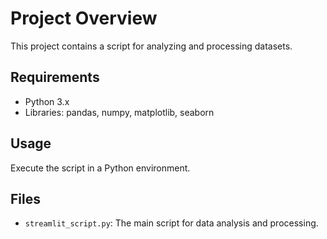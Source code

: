# Project Overview

This project contains a script for analyzing and processing datasets. 

## Requirements
- Python 3.x
- Libraries: pandas, numpy, matplotlib, seaborn

## Usage
Execute the script in a Python environment.

## Files
- `streamlit_script.py`: The main script for data analysis and processing.
